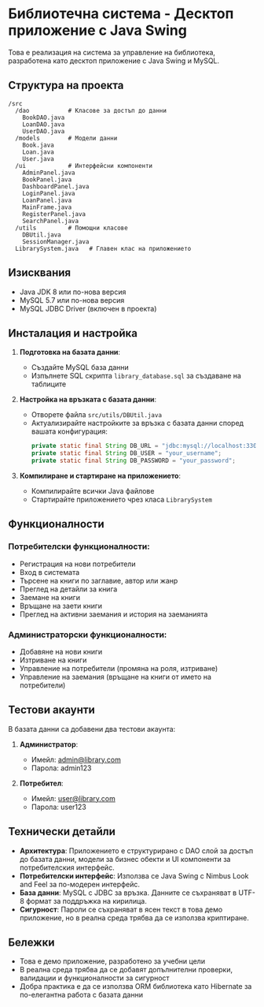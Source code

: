 # Библиотечна система - Десктоп приложение с Java Swing

Това е реализация на система за управление на библиотека, разработена като десктоп приложение с Java Swing и MySQL.

## Структура на проекта

```
/src
  /dao           # Класове за достъп до данни
    BookDAO.java
    LoanDAO.java
    UserDAO.java
  /models        # Модели данни
    Book.java
    Loan.java
    User.java
  /ui            # Интерфейсни компоненти
    AdminPanel.java
    BookPanel.java
    DashboardPanel.java
    LoginPanel.java
    LoanPanel.java
    MainFrame.java
    RegisterPanel.java
    SearchPanel.java
  /utils         # Помощни класове
    DBUtil.java
    SessionManager.java
  LibrarySystem.java   # Главен клас на приложението
```

## Изисквания

- Java JDK 8 или по-нова версия
- MySQL 5.7 или по-нова версия
- MySQL JDBC Driver (включен в проекта)

## Инсталация и настройка

1. **Подготовка на базата данни**:
   - Създайте MySQL база данни
   - Изпълнете SQL скрипта `library_database.sql` за създаване на таблиците

2. **Настройка на връзката с базата данни**:
   - Отворете файла `src/utils/DBUtil.java`
   - Актуализирайте настройките за връзка с базата данни според вашата конфигурация:
     ```java
     private static final String DB_URL = "jdbc:mysql://localhost:3306/library_system?useUnicode=true&characterEncoding=utf8";
     private static final String DB_USER = "your_username";
     private static final String DB_PASSWORD = "your_password";
     ```

3. **Компилиране и стартиране на приложението**:
   - Компилирайте всички Java файлове
   - Стартирайте приложението чрез класа `LibrarySystem`

## Функционалности

### Потребителски функционалности:
- Регистрация на нови потребители
- Вход в системата
- Търсене на книги по заглавие, автор или жанр
- Преглед на детайли за книга
- Заемане на книги
- Връщане на заети книги
- Преглед на активни заемания и история на заеманията

### Администраторски функционалности:
- Добавяне на нови книги
- Изтриване на книги
- Управление на потребители (промяна на роля, изтриване)
- Управление на заемания (връщане на книги от името на потребители)

## Тестови акаунти

В базата данни са добавени два тестови акаунта:

1. **Администратор**:
   - Имейл: admin@library.com
   - Парола: admin123

2. **Потребител**:
   - Имейл: user@library.com
   - Парола: user123

## Технически детайли

- **Архитектура**: Приложението е структурирано с DAO слой за достъп до базата данни, модели за бизнес обекти и UI компоненти за потребителския интерфейс.
- **Потребителски интерфейс**: Използва се Java Swing с Nimbus Look and Feel за по-модерен интерфейс.
- **База данни**: MySQL с JDBC за връзка. Данните се съхраняват в UTF-8 формат за поддръжка на кирилица.
- **Сигурност**: Пароли се съхраняват в ясен текст в това демо приложение, но в реална среда трябва да се използва криптиране.

## Бележки

- Това е демо приложение, разработено за учебни цели
- В реална среда трябва да се добавят допълнителни проверки, валидации и функционалности за сигурност
- Добра практика е да се използва ORM библиотека като Hibernate за по-елегантна работа с базата данни
